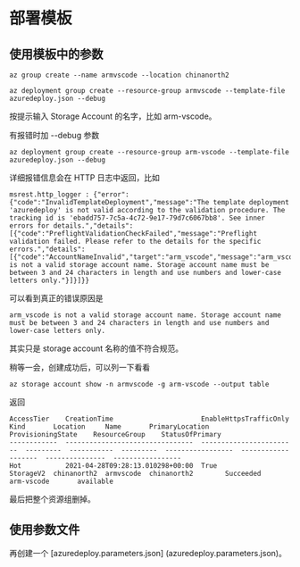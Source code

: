 # 部署模板
## 使用模板中的参数
```
az group create --name armvscode --location chinanorth2

az deployment group create --resource-group armvscode --template-file azuredeploy.json --debug

```
按提示输入 Storage Account 的名字，比如 arm-vscode。

有报错时加 --debug 参数
```
az deployment group create --resource-group arm-vscode --template-file azuredeploy.json --debug
```
详细报错信息会在 HTTP 日志中返回，比如
```
msrest.http_logger : {"error":{"code":"InvalidTemplateDeployment","message":"The template deployment 'azuredeploy' is not valid according to the validation procedure. The tracking id is 'ebadd757-7c5a-4c72-9e17-79d7c6067bb8'. See inner errors for details.","details":[{"code":"PreflightValidationCheckFailed","message":"Preflight validation failed. Please refer to the details for the specific errors.","details":[{"code":"AccountNameInvalid","target":"arm_vscode","message":"arm_vscode is not a valid storage account name. Storage account name must be between 3 and 24 characters in length and use numbers and lower-case letters only."}]}]}}
```

可以看到真正的错误原因是 
```
arm_vscode is not a valid storage account name. Storage account name must be between 3 and 24 characters in length and use numbers and lower-case letters only.
```

其实只是 storage account 名称的值不符合规范。

稍等一会，创建成功后，可以列一下看看

```
az storage account show -n armvscode -g arm-vscode --output table
```

返回

```
AccessTier    CreationTime                      EnableHttpsTrafficOnly    Kind       Location     Name       PrimaryLocation    ProvisioningState    ResourceGroup    StatusOfPrimary
------------  --------------------------------  ------------------------  ---------  -----------  ---------  -----------------  -------------------  ---------------  -----------------
Hot           2021-04-28T09:28:13.010298+00:00  True                      StorageV2  chinanorth2  armvscode  chinanorth2        Succeeded            arm-vscode       available
```

最后把整个资源组删掉。

## 使用参数文件

再创建一个 [azuredeploy.parameters.json] (azuredeploy.parameters.json)。



